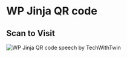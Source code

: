 # WP Jinja QR code

## Scan to Visit

![WP Jinja QR code speech by TechWithTwin](/img/wp-jinja-speech-qr-code.png)
